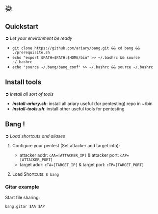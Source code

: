 # 💥

## Quickstart
**➲** *Let your environment be ready*
* `git clone https://github.com/ariary/bang.git && cd bang && ./prerequisite.sh`
* `echo "export $PATH=$PATH:$HOME/bin" >> ~/.bashrc && source ~/.bashrc`
* `echo "source ~/.bang/bang_conf" >> ~/.bashrc && source ~/.bashrc`

## Install tools
**➲** *Install all sort of tools*
* ***install-ariary.sh***: install all ariary useful (for pentesting) repo in ~/bin
* ***install-tools.sh***: install other useful tools for pentesting

## Bang !
**➲** *Load shortcuts and aliases*
1. Configure your pentest (Set attacker and target info):
    * attacker addr: `cAA=[ATTACKER_IP]` & attacker port: `cAP=[ATTACKER_PORT]` 
    * target addr: `cTA=[TARGET_IP]` & target port: `cTP=[TARGET_PORT]`

2. Load Shortcuts: `$ bang`

### Gitar example

Start file sharing:
```
bang.gitar $AA $AP
```
